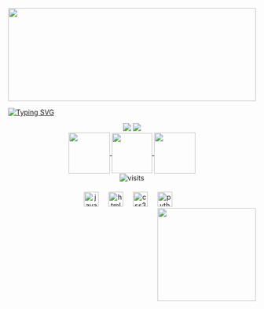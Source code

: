 <img width=100% height=190px bottom=50px src="https://cdn.sanity.io/images/am4afyf0/production/ea6f4e331410dbe78012badadf03c0b043984260-1312x619.png"/>
<br>

[![Typing SVG](https://readme-typing-svg.herokuapp.com?font=Monoton&pause=1000&size=50&center=true&width=500&height=200&lines=Bleddilyn+%C2%ADMichel)](https://git.io/typing-svg)

<div align="center">
  <img src="https://github-readme-stats.vercel.app/api?username=bleddilyn&hide_title=false&hide_rank=false&show_icons=true&include_all_commits=true&count_private=true&disable_animations=false&theme=github_dark&locale=en&hide_border=false&order=1%22%20height=%22150%22%20alt=%22stats%20graph"  />
  <img src="https://github-readme-stats.vercel.app/api/top-langs?username=bleddilyn&locale=en&hide_title=false&layout=compact&card_width=320&langs_count=5&theme=github_dark&hide_border=false&order=2%22%20height=%22150%22%20alt=%22languages%20graph" />
</div>

<div align="center">
<a href="https://www.instagram.com/bledmichel/" target="_blank">
  <img align="center" height="84" width="84" src="https://img.icons8.com/m_outlined/512/228BE6/instagram-new.png">
</a>

<a href="https://open.spotify.com/user/31j6mgithxxjqacgqqawoasochtu?si=41cZoX-CRSqPcV8c_47olw" target="_blank">
  <img align="center" height="82" width="82" src="https://www.shareicon.net/data/512x512/2016/10/18/844301_music_512x512.png">
</a>

<a href="https://api.whatsapp.com/send/?phone=16974033367&text&type=phone_number&app_absent=0>" target="_blank">
  <img align="center" height="84" width="84" src="https://img.icons8.com/ios11/512/228BE6/whatsapp.png">
</a>
</div>


<div align="center">
  <img src="https://visit-counter.vercel.app/counter.png?page=github.com%2Fbleddilyn&s=40&c=0091ff&bg=00000000&no=3&ff=electrolize&tb=Visits%3A+&ta=" alt="visits">
</div>

<div align="center">
  <img src="https://cdn.jsdelivr.net/gh/devicons/devicon/icons/javascript/javascript-original.svg" height="30" alt="javascript logo" style="margin-top: 20px;"/>
  <img width="12" />
  <img src="https://cdn.jsdelivr.net/gh/devicons/devicon/icons/html5/html5-original.svg" height="30" alt="html5 logo" style="margin-top: 20px;"/>
  <img width="12" />
  <img src="https://cdn.jsdelivr.net/gh/devicons/devicon/icons/css3/css3-original.svg" height="30" alt="css3 logo" style="margin-top: 20px;"/>
  <img width="12" />
  <img src="https://cdn.jsdelivr.net/gh/devicons/devicon/icons/python/python-original.svg" height="30" alt="python logo" style="margin-top: 20px;"/>
  <img width="12" />
</div>

<img align="right" width="200" height="190" src="https://media.tenor.com/xILbkTIy40MAAAAM/franco-colapinto-franco.gif"/>

